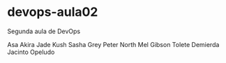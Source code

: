 # devops-aula02
Segunda aula de DevOps

Asa Akira
Jade Kush
Sasha Grey
Peter North
Mel Gibson
Tolete Demierda
Jacinto Opeludo
